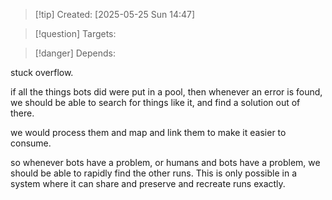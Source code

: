 
>[!tip] Created: [2025-05-25 Sun 14:47]

>[!question] Targets: 

>[!danger] Depends: 

stuck overflow.

if all the things bots did were put in a pool, then whenever an error is found, we should be able to search for things like it, and find a solution out of there.

we would process them and map and link them to make it easier to consume.

so whenever bots have a problem, or humans and bots have a problem, we should be able to rapidly find the other runs.  This is only possible in a system where it can share and preserve and recreate runs exactly.